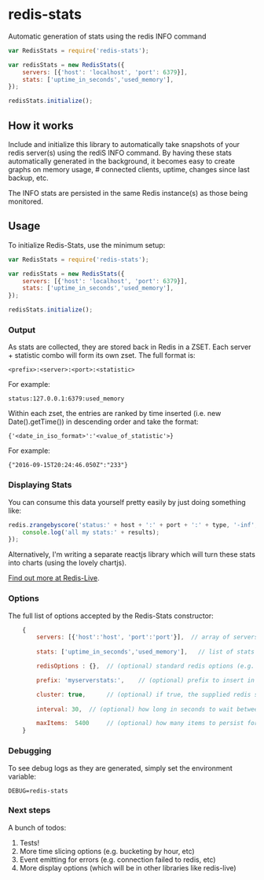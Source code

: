 # redis-stats
Automatic generation of stats using the redis INFO command

```javascript
var RedisStats = require('redis-stats');

var redisStats = new RedisStats({
    servers: [{'host': 'localhost', 'port': 6379}],
    stats: ['uptime_in_seconds','used_memory'],
});

redisStats.initialize();
```

## How it works
Include and initialize this library to automatically take snapshots of your redis server(s) using the rediS INFO command. By having these stats automatically generated in the background, it becomes easy to create graphs on memory usage, # connected clients, uptime, changes since last backup, etc. 

The INFO stats are persisted in the same Redis instance(s) as those being monitored. 

## Usage
To initialize Redis-Stats, use the minimum setup:

```javascript
var RedisStats = require('redis-stats');

var redisStats = new RedisStats({
    servers: [{'host': 'localhost', 'port': 6379}],
    stats: ['uptime_in_seconds','used_memory'],
});

redisStats.initialize();
```

### Output
As stats are collected, they are stored back in Redis in a ZSET. Each server + statistic combo will form its own zset. The full format is:

```
<prefix>:<server>:<port>:<statistic>
```

For example:

```
status:127.0.0.1:6379:used_memory 
```

Within each zset, the entries are ranked by time inserted (i.e. new Date().getTime()) in descending order and take the format:

```
{'<date_in_iso_format>':'<value_of_statistic'>}
```

For example:

```
{"2016-09-15T20:24:46.050Z":"233"}
``` 

### Displaying Stats
You can consume this data yourself pretty easily by just doing something like:

```javascript
redis.zrangebyscore('status:' + host + ':' + port + ':' + type, '-inf', '+inf', (err, results) => {
    console.log('all my stats:' + results);
});                
```

Alternatively, I'm writing a separate reactjs library which will turn these stats into charts (using the lovely chartjs).

[Find out more at Redis-Live](https://www.npmjs.com/package/redis-live). 

### Options
The full list of options accepted by the Redis-Stats constructor:

```js
    {
        servers: [{'host':'host', 'port':'port'}],  // array of servers to be monitored
        
        stats: ['uptime_in_seconds','used_memory'],   // list of stats to monitor - full list is here http://redis.io/commands/INFO

        redisOptions : {},  // (optional) standard redis options (e.g. 'password')

        prefix: 'myserverstats:',    // (optional) prefix to insert in front of keys in redis for any persisted stats 

        cluster: true,      // (optional) if true, the supplied redis servers will be treated as a cluster. If false (default), they'll be treated as independent servers      
        
        interval: 30,  // (optional) how long in seconds to wait between each redis INFO command (default is 60)

        maxItems:  5400     // (optional) how many items to persist for each server:stat combo (default is 1440 which is 1 days worth of stats at 1 minute intervals)
    }
```


### Debugging

To see debug logs as they are generated, simply set the environment variable:

```
DEBUG=redis-stats
``` 

### Next steps
A bunch of todos:

1. Tests!
2. More time slicing options (e.g. bucketing by hour, etc) 
3. Event emitting for errors (e.g. connection failed to redis, etc)
4. More display options (which will be in other libraries like redis-live)
